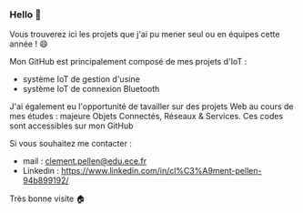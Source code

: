 ### Hello 👋

Vous trouverez ici les projets que j'ai pu mener seul ou en équipes cette année ! 😄

Mon GitHub est principalement composé de mes projets d'IoT : 
- système IoT de gestion d'usine
- système IoT de connexion Bluetooth

J'ai également eu l'opportunité de tavailler sur des projets Web au cours de mes études : majeure Objets Connectés, Réseaux & Services. 
Ces codes sont accessibles sur mon GitHub

Si vous souhaitez me contacter :
- mail : clement.pellen@edu.ece.fr
- Linkedin : https://www.linkedin.com/in/cl%C3%A9ment-pellen-94b899192/

Très bonne visite 🏠
